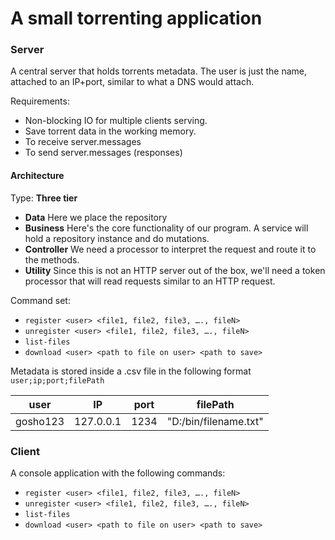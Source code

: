 # A small torrenting application

### Server
A central server that holds torrents metadata.
The user is just the name, attached to an IP+port, similar to what a
DNS would attach.

Requirements:
- Non-blocking IO for multiple clients serving.
- Save torrent data in the working memory.
- To receive server.messages
- To send server.messages (responses)

#### Architecture
Type: **Three tier**
- **Data**
Here we place the repository
- **Business**
Here's the core functionality of our program. A service will
hold a repository instance and do mutations.
- **Controller**
We need a processor to interpret the request and route it to the 
methods.
- **Utility**
Since this is not an HTTP server out of the box, we'll need a token processor
that will read requests similar to an HTTP request. 

Command set: 

- `register <user> <file1, file2, file3, …., fileN>`
- `unregister <user> <file1, file2, file3, …., fileN>`
- `list-files`
- `download <user> <path to file on user> <path to save>`

Metadata is stored inside a .csv file in the following format
`user;ip;port;filePath`

| user     | IP        | port | filePath              |
|----------|-----------|------|-----------------------|
| gosho123 | 127.0.0.1 | 1234 | "D:/bin/filename.txt" |
### Client
A console application with the following commands:
- `register <user> <file1, file2, file3, …., fileN>`
- `unregister <user> <file1, file2, file3, …., fileN>`
- `list-files`
- `download <user> <path to file on user> <path to save>`
